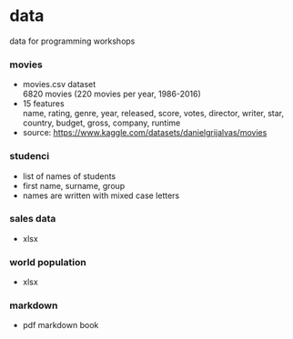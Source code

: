 # data
data for programming workshops

### movies
- movies.csv dataset    
  6820 movies (220 movies per year, 1986-2016) 
- 15 features     
  name, rating, genre, year, released, score, votes, director, writer, star, country, budget, gross, company, runtime  
- source: https://www.kaggle.com/datasets/danielgrijalvas/movies

### studenci
- list of names of students
- first name, surname, group
- names are written with mixed case letters

### sales data
- xlsx

### world population 
- xlsx

### markdown
- pdf markdown book
